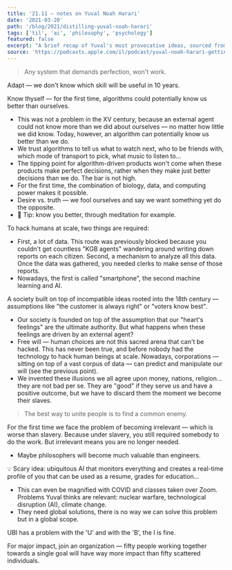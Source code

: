 ```yaml
---
title: '21.11 — notes on Yuval Noah Harari'
date: '2021-03-20'
path: '/blog/2021/distilling-yuval-noah-harari'
tags: ['til', 'ai', 'philosophy', 'psychology']
featured: false
excerpt: "A brief recap of Yuval's most provocative ideas, sourced from his books, interviews, or other public appearances."
source: 'https://podcasts.apple.com/il/podcast/yuval-noah-harari-getting-interviewed/id1505257174'
---
```


> Any system that demands perfection, won't work.

Adapt — we don't know which skill will be useful in 10 years.

Know thyself — for the first time, algorithms could potentially know us better than ourselves.

- This was not a problem in the XV century, because an external agent could not know more than we did about ourselves — no matter how little we did know. Today, however, an algorithm can potentially know us better than we do.
- We trust algorithms to tell us what to watch next, who to be friends with, which mode of transport to pick, what music to listen to...
- The tipping point for algorithm-driven products won't come when these products make perfect decisions, rather when they make just better decisions than we do. The bar is not high.
- For the first time, the combination of biology, data, and computing power makes it possible.
- Desire vs. truth — we fool ourselves and say we want something yet do the opposite.
- 🤏 Tip: know you better, through meditation for example.

To hack humans at scale, two things are required:

- First, a lot of data. This route was previously blocked because you couldn't get countless "KGB agents" wandering around writing down reports on each citizen. Second, a mechanism to analyze all this data. Once the data was gathered, you needed clerks to make sense of those reports.
- Nowadays, the first is called "smartphone", the second machine learning and AI.

A society built on top of incompatible ideas rooted into the 18th century — assumptions like "the customer is always right" or "voters know best".

- Our society is founded on top of the assumption that our "heart's feelings" are the ultimate authority. But what happens when these feelings are driven by an external agent?
- Free will — human choices are not this sacred arena that can't be hacked. This has never been true, and before nobody had the technology to hack human beings at scale. Nowadays, corporations — sitting on top of a vast corpus of data — can predict and manipulate our will (see the previous point).
- We invented these illusions we all agree upon money, nations, religion... they are not bad per se. They are "good" if they serve us and have a positive outcome, but we have to discard them the moment we become their slaves.

> The best way to unite people is to find a common enemy.

For the first time we face the problem of becoming irrelevant — which is worse than slavery. Because under slavery, you still required somebody to do the work. But irrelevant means you are no longer needed.

- Maybe philosophers will become much valuable than engineers.

💡 Scary idea: ubiquitous AI that monitors everything and creates a real-time profile of you that can be used as a resume, grades for education...

- This can even be magnified with COVID and classes taken over Zoom.
  Problems Yuval thinks are relevant: nuclear warfare, technological disruption (AI), climate change.
- They need global solutions, there is no way we can solve this problem but in a global scope.

UBI has a problem with the 'U' and with the 'B', the I is fine.

For major impact, join an organization — fifty people working together towards a single goal will have way more impact than fifty scattered individuals.
